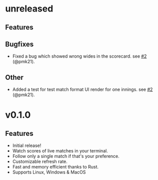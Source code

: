 # unreleased

## Features

## Bugfixes

* Fixed a bug which showed wrong wides in the scorecard. see [#2](https://github.com/pmk21/cricket-rs/pull/2) (@pmk21).

## Other

* Added a test for test match format UI render for one innings. see [#2](https://github.com/pmk21/cricket-rs/pull/2) (@pmk21).

# v0.1.0

## Features

* Initial release!
* Watch scores of live matches in your terminal.
* Follow only a single match if that's your preference.
* Customizable refresh rate.
* Fast and memory efficient thanks to Rust.
* Supports Linux, Windows & MacOS

